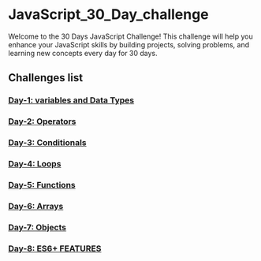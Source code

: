 # JavaScript_30_Day_challenge

Welcome to the 30 Days JavaScript Challenge! This challenge will help you enhance your JavaScript skills by building projects, solving problems, and learning new concepts every day for 30 days.

## Challenges list 

### [Day-1: variables and Data Types](https://github.com/SURENDRA-BABU-VUNNAM/JavaScript-30-Day-challenge/tree/main/Day_1_variables_and_data_types)

### [Day-2: Operators](https://github.com/SURENDRA-BABU-VUNNAM/JavaScript-30-Day-challenge/tree/main/Day_2_operators)

### [Day-3: Conditionals](https://github.com/SURENDRA-BABU-VUNNAM/JavaScript-30-Day-challenge/tree/main/Day_3_conditionals)

### [Day-4: Loops](https://github.com/SURENDRA-BABU-VUNNAM/JavaScript-30-Day-challenge/tree/main/Day_4_loops)

### [Day-5: Functions](https://github.com/SURENDRA-BABU-VUNNAM/JavaScript-30-Day-challenge/tree/main/Day_5_functions)

### [Day-6: Arrays](https://github.com/SURENDRA-BABU-VUNNAM/JavaScript-30-Day-challenge/tree/main/Day_6_arrays)

### [Day-7: Objects](https://github.com/SURENDRA-BABU-VUNNAM/JavaScript-30-Day-challenge/tree/main/Day_7_objects) 

### [Day-8: ES6+ FEATURES](https://github.com/SURENDRA-BABU-VUNNAM/JavaScript-30-Day-challenge/tree/main/Day_8_ES6P_features) 
